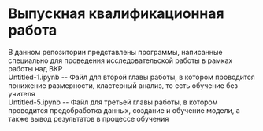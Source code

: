 # Выпускная квалификационная работа
В данном репозитории представлены программы, написанные специально для проведения исследовательской работы в рамках работы над ВКР  
Untitled-1.ipynb -- Файл для второй главы работы, в котором проводится понижение размерности, кластерный анализ, то есть обучение без учителя  
Untitled-5.ipynb -- Файл для третьей главы работы, в котором проводится предобработка данных, создание и обучение модели, а также вывод результатов в процессе обучения
